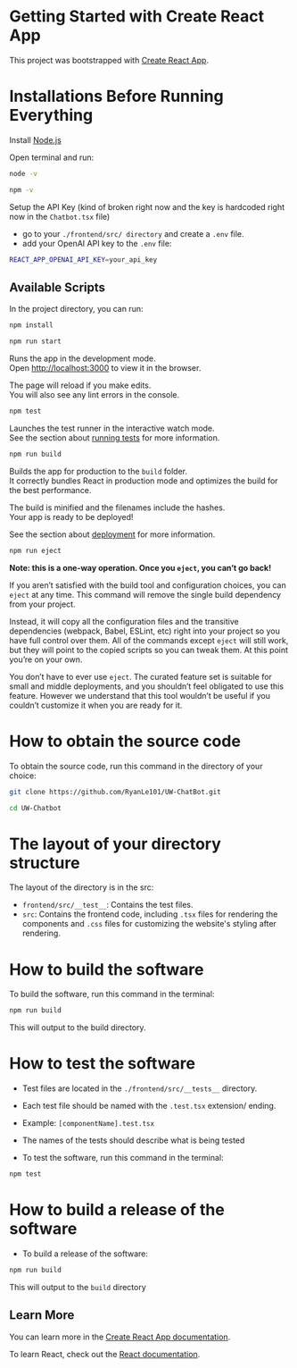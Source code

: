# Getting Started with Create React App


This project was bootstrapped with [Create React App](https://github.com/facebook/create-react-app).

# Installations Before Running Everything
Install [Node.js](https://nodejs.org/en)

Open terminal and run:

```bash
node -v
```

```bash
npm -v
```

Setup the API Key (kind of broken right now and the key is hardcoded right now in the `Chatbot.tsx` file)
- go to your `./frontend/src/ directory` and create a `.env` file.
- add your OpenAI API key to the `.env` file:

```bash
REACT_APP_OPENAI_API_KEY=your_api_key
```

## Available Scripts


In the project directory, you can run:

```bash
npm install
```


```bash
npm run start
```


Runs the app in the development mode.\
Open [http://localhost:3000](http://localhost:3000) to view it in the browser.


The page will reload if you make edits.\
You will also see any lint errors in the console.


```bash
npm test
```


Launches the test runner in the interactive watch mode.\
See the section about [running tests](https://facebook.github.io/create-react-app/docs/running-tests) for more information.


```bash
npm run build
```


Builds the app for production to the `build` folder.\
It correctly bundles React in production mode and optimizes the build for the best performance.


The build is minified and the filenames include the hashes.\
Your app is ready to be deployed!


See the section about [deployment](https://facebook.github.io/create-react-app/docs/deployment) for more information.


```bash
npm run eject
```


**Note: this is a one-way operation. Once you `eject`, you can’t go back!**


If you aren’t satisfied with the build tool and configuration choices, you can `eject` at any time. This command will remove the single build dependency from your project.


Instead, it will copy all the configuration files and the transitive dependencies (webpack, Babel, ESLint, etc) right into your project so you have full control over them. All of the commands except `eject` will still work, but they will point to the copied scripts so you can tweak them. At this point you’re on your own.


You don’t have to ever use `eject`. The curated feature set is suitable for small and middle deployments, and you shouldn’t feel obligated to use this feature. However we understand that this tool wouldn’t be useful if you couldn’t customize it when you are ready for it.

# How to obtain the source code
To obtain the source code, run this command in the directory of your choice:

```bash
git clone https://github.com/RyanLe101/UW-ChatBot.git
```

```bash
cd UW-Chatbot
```

# The layout of your directory structure
The layout of the directory is in the src:
- `frontend/src/__test__`: Contains the test files.
- `src`: Contains the frontend code, including `.tsx` files for rendering the components and `.css` files for customizing the website's styling after rendering.

# How to build the software
To build the software, run this command in the terminal:

```bash
npm run build
```

This will output to the build directory.

# How to test the software
- Test files are located in the `./frontend/src/__tests__` directory.

- Each test file should be named with the `.test.tsx` extension/ ending.
- Example: `[componentName].test.tsx`

- The names of the tests should describe what is being tested

- To test the software, run this command in the terminal:
```bash
npm test
```

# How to build a release of the software
- To build a release of the software:
```bash
npm run build
```

This will output to the `build` directory

## Learn More

You can learn more in the [Create React App documentation](https://facebook.github.io/create-react-app/docs/getting-started).


To learn React, check out the [React documentation](https://reactjs.org/).
